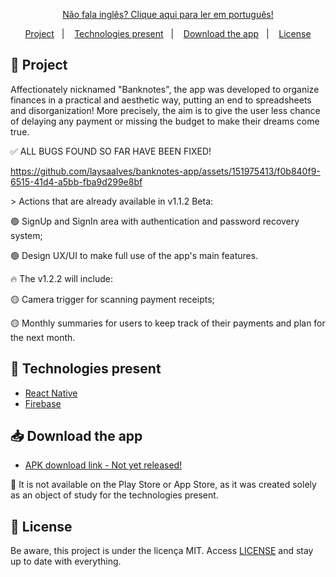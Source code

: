 <p align="center">
  <a href="https://github.com/laysaalves/banknotes-app/blob/main/README-PTBR.md">Não fala inglês? Clique aqui para ler em português!</a>
</p>

<p align="center">  
  <a href="#-project">Project</a>&nbsp;&nbsp;&nbsp;|&nbsp;&nbsp;&nbsp;
  <a href="#-technologies-present">Technologies present</a>&nbsp;&nbsp;&nbsp;|&nbsp;&nbsp;&nbsp;
  <a href="#-download-the-app">Download the app</a>&nbsp;&nbsp;&nbsp;|&nbsp;&nbsp;&nbsp;
  <a href="#-license">License</a>
</p>

## 🎯 Project

<p>Affectionately nicknamed "Banknotes", the app was developed to organize finances in a practical and aesthetic way, putting an end to spreadsheets and disorganization! More precisely, the aim is to give the user less chance of delaying any payment or missing the budget to make their dreams come true.</p>
<p>✅ ALL BUGS FOUND SO FAR HAVE BEEN FIXED!<p>

https://github.com/laysaalves/banknotes-app/assets/151975413/f0b840f9-6515-41d4-a5bb-fba9d299e8bf

<p>> Actions that are already available in v1.1.2 Beta:</p>
<p align="left">🟢 SignUp and SignIn area with authentication and password recovery system;</p>
<p align="left">🟢 Design UX/UI to make full use of the app's main features.</p>
<p>🔥 The v1.2.2 will include:<p>
<p align="left">🟡 Camera trigger for scanning payment receipts;</p>
<p align="left">🟡 Monthly summaries for users to keep track of their payments and plan for the next month.</p>

## 🚀 Technologies present

- [React Native](https://reactnative.dev/)
- [Firebase](https://firebase.google.com/)

## 📥 Download the app

- [APK download link - Not yet released!](https://www.linkedin.com/in/laysaalves/)
<p>🚨 It is not available on the Play Store or App Store, as it was created solely as an object of study for the technologies present.</p>

## 🔐 License

Be aware, this project is under the licença MIT. Access [LICENSE](LICENSE) and stay up to date with everything.
